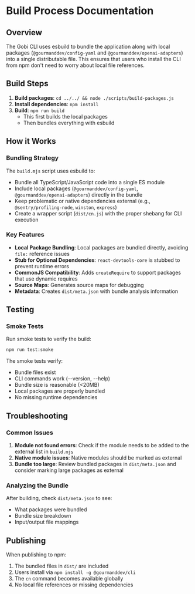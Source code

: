 # Build Process Documentation

## Overview

The Gobi CLI uses esbuild to bundle the application along with local packages (`@gourmanddev/config-yaml` and `@gourmanddev/openai-adapters`) into a single distributable file. This ensures that users who install the CLI from npm don't need to worry about local file references.

## Build Steps

1. **Build packages**: `cd ../../ && node ./scripts/build-packages.js`
2. **Install dependencies**: `npm install`
3. **Build**: `npm run build`
   - This first builds the local packages
   - Then bundles everything with esbuild

## How it Works

### Bundling Strategy

The `build.mjs` script uses esbuild to:

- Bundle all TypeScript/JavaScript code into a single ES module
- Include local packages (`@gourmanddev/config-yaml`, `@gourmanddev/openai-adapters`) directly in the bundle
- Keep problematic or native dependencies external (e.g., `@sentry/profiling-node`, `winston`, `express`)
- Create a wrapper script (`dist/cn.js`) with the proper shebang for CLI execution

### Key Features

- **Local Package Bundling**: Local packages are bundled directly, avoiding `file:` reference issues
- **Stub for Optional Dependencies**: `react-devtools-core` is stubbed to prevent runtime errors
- **CommonJS Compatibility**: Adds `createRequire` to support packages that use dynamic requires
- **Source Maps**: Generates source maps for debugging
- **Metadata**: Creates `dist/meta.json` with bundle analysis information

## Testing

### Smoke Tests

Run smoke tests to verify the build:

```bash
npm run test:smoke
```

The smoke tests verify:

- Bundle files exist
- CLI commands work (--version, --help)
- Bundle size is reasonable (<20MB)
- Local packages are properly bundled
- No missing runtime dependencies

## Troubleshooting

### Common Issues

1. **Module not found errors**: Check if the module needs to be added to the external list in `build.mjs`
2. **Native module issues**: Native modules should be marked as external
3. **Bundle too large**: Review bundled packages in `dist/meta.json` and consider marking large packages as external

### Analyzing the Bundle

After building, check `dist/meta.json` to see:

- What packages were bundled
- Bundle size breakdown
- Input/output file mappings

## Publishing

When publishing to npm:

1. The bundled files in `dist/` are included
2. Users install via `npm install -g @gourmanddev/cli`
3. The `cn` command becomes available globally
4. No local file references or missing dependencies
